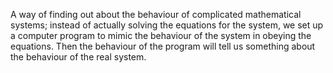 A way of finding out about the behaviour of complicated mathematical
systems; instead of actually solving the equations for the system, we
set up a computer program to mimic the behaviour of the system in
obeying the equations. Then the behaviour of the program will tell us
something about the behaviour of the real system.

